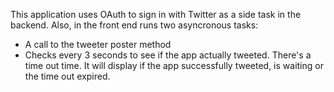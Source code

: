 This application uses OAuth to sign in with Twitter as a side task in the backend.
Also, in the front end runs two asyncronous tasks:  
 - A call to the tweeter poster method  
 - Checks every 3 seconds to see if the app actually tweeted. There's a time out time. It will display if the app successfully tweeted, is waiting or the time out expired.
